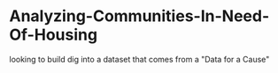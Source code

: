 # Analyzing-Communities-In-Need-Of-Housing

looking to build dig into a dataset that comes from a "Data for a Cause"
